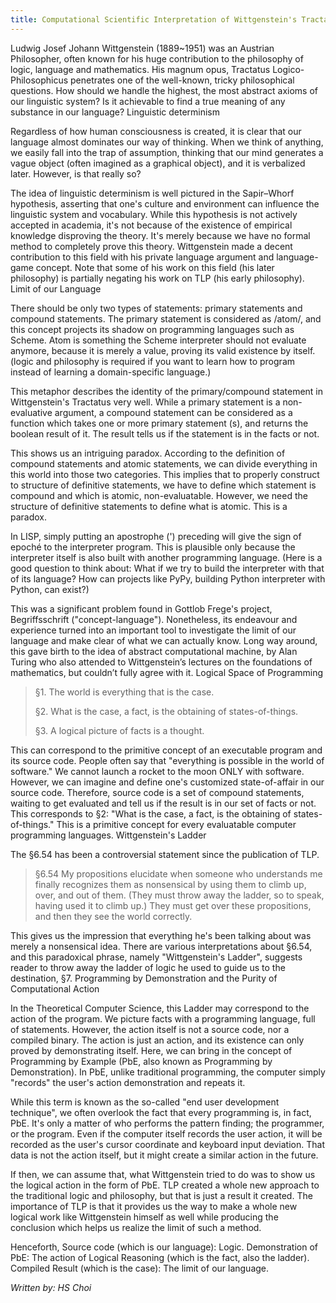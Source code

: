 ```yaml
---
title: Computational Scientific Interpretation of Wittgenstein's Tractatus Logico-Philosophicus and his 'Ladder'
---
```


Ludwig Josef Johann Wittgenstein (1889~1951) was an Austrian Philosopher, often known for his huge contribution to the philosophy of logic, language and mathematics. His magnum opus, Tractatus Logico-Philosophicus penetrates one of the well-known, tricky philosophical questions. How should we handle the highest, the most abstract axioms of our linguistic system? Is it achievable to find a true meaning of any substance in our language?
Linguistic determinism

Regardless of how human consciousness is created, it is clear that our language almost dominates our way of thinking. When we think of anything, we easily fall into the trap of assumption, thinking that our mind generates a vague object (often imagined as a graphical object), and it is verbalized later. However, is that really so?

The idea of linguistic determinism is well pictured in the Sapir–Whorf hypothesis, asserting that one's culture and environment can influence the linguistic system and vocabulary. While this hypothesis is not actively accepted in academia, it's not because of the existence of empirical knowledge disproving the theory. It's merely because we have no formal method to completely prove this theory. Wittgenstein made a decent contribution to this field with his private language argument and language-game concept. Note that some of his work on this field (his later philosophy) is partially negating his work on TLP (his early philosophy).
Limit of our Language

There should be only two types of statements: primary statements and compound statements. The primary statement is considered as /atom/, and this concept projects its shadow on programming languages such as Scheme. Atom is something the Scheme interpreter should not evaluate anymore, because it is merely a value, proving its valid existence by itself. (logic and philosophy is required if you want to learn how to program instead of learning a domain-specific language.)

This metaphor describes the identity of the primary/compound statement in Wittgenstein's Tractatus very well. While a primary statement is a non-evaluative argument, a compound statement can be considered as a function which takes one or more primary statement (s), and returns the boolean result of it. The result tells us if the statement is in the facts or not.

This shows us an intriguing paradox. According to the definition of compound statements and atomic statements, we can divide everything in this world into those two categories. This implies that to properly construct to structure of definitive statements, we have to define which statement is compound and which is atomic, non-evaluatable. However, we need the structure of definitive statements to define what is atomic. This is a paradox.

In LISP, simply putting an apostrophe (') preceding will give the sign of epoché to the interpreter program. This is plausible only because the interpreter itself is also built with another programming language. (Here is a good question to think about: What if we try to build the interpreter with that of its language? How can projects like PyPy, building Python interpreter with Python, can exist?)

This was a significant problem found in Gottlob Frege's project, Begriffsschrift ("concept-language"). Nonetheless, its endeavour and experience turned into an important tool to investigate the limit of our language and make clear of what we can actually know. Long way around, this gave birth to the idea of abstract computational machine, by Alan Turing who also attended to Wittgenstein’s lectures on the foundations of mathematics, but couldn’t fully agree with it.
Logical Space of Programming

> §1. The world is everything that is the case.
>
> §2. What is the case, a fact, is the obtaining of states-of-things.
>
> §3. A logical picture of facts is a thought.

This can correspond to the primitive concept of an executable program and its source code. People often say that "everything is possible in the world of software." We cannot launch a rocket to the moon ONLY with software. However, we can imagine and define one's customized state-of-affair in our source code. Therefore, source code is a set of compound statements, waiting to get evaluated and tell us if the result is in our set of facts or not. This corresponds to §2: "What is the case, a fact, is the obtaining of states-of-things." This is a primitive concept for every evaluatable computer programming languages.
Wittgenstein's Ladder

The §6.54 has been a controversial statement since the publication of TLP.

> §6.54 My propositions elucidate when someone who understands me finally recognizes them as nonsensical by using them to climb up, over, and out of them. (They must throw away the ladder, so to speak, having used it to climb up.)
> They must get over these propositions, and then they see the world correctly.

This gives us the impression that everything he's been talking about was merely a nonsensical idea. There are various interpretations about §6.54, and this paradoxical phrase, namely "Wittgenstein's Ladder", suggests reader to throw away the ladder of logic he used to guide us to the destination, §7.
Programming by Demonstration and the Purity of Computational Action

In the Theoretical Computer Science, this Ladder may correspond to the action of the program. We picture facts with a programming language, full of statements. However, the action itself is not a source code, nor a compiled binary. The action is just an action, and its existence can only proved by demonstrating itself. Here, we can bring in the concept of Programming by Example (PbE, also known as Programming by Demonstration). In PbE, unlike traditional programming, the computer simply "records" the user's action demonstration and repeats it.

While this term is known as the so-called "end user development technique", we often overlook the fact that every programming is, in fact, PbE. It's only a matter of who performs the pattern finding; the programmer, or the program. Even if the computer itself records the user action, it will be recorded as the user's cursor coordinate and keyboard input deviation. That data is not the action itself, but it might create a similar action in the future.

If then, we can assume that, what Wittgenstein tried to do was to show us the logical action in the form of PbE. TLP created a whole new approach to the traditional logic and philosophy, but that is just a result it created. The importance of TLP is that it provides us the way to make a whole new logical work like Wittgenstein himself as well while producing the conclusion which helps us realize the limit of such a method.

Henceforth, Source code (which is our language): Logic. Demonstration of PbE: The action of Logical Reasoning (which is the fact, also the ladder). Compiled Result (which is the case): The limit of our language.

*Written by: HS Choi*
